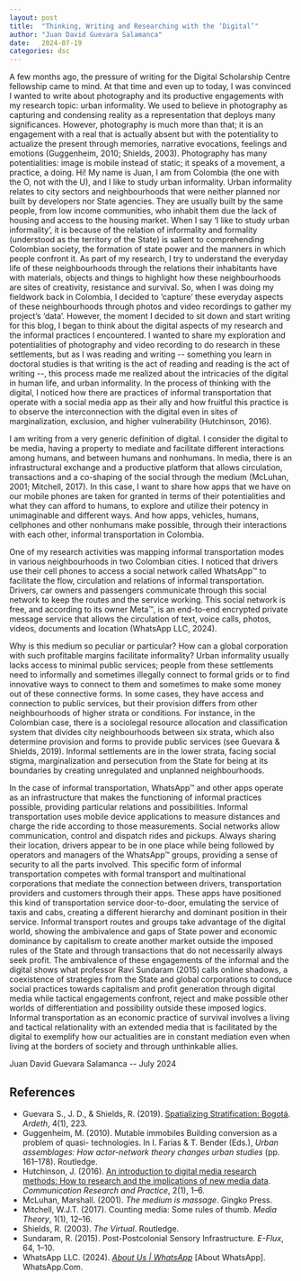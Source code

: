 ```yaml
---
layout: post
title:  "Thinking, Writing and Researching with the ‘Digital’"
author: "Juan David Guevara Salamanca"
date:   2024-07-19
categories: dsc
---
```


A few months ago, the pressure of writing for the Digital Scholarship Centre fellowship came to
mind. At that time and even up to today, I was convinced I wanted to write about photography
and its productive engagements with my research topic: urban informality. We used to believe in
photography as capturing and condensing reality as a representation that deploys many
significances. However, photography is much more than that; it is an engagement with a real that
is actually absent but with the potentiality to actualize the present through memories, narrative
evocations, feelings and emotions (Guggenheim, 2010; Shields, 2003). Photography has many
potentialities: image is mobile instead of static; it speaks of a movement, a practice, a doing. Hi!
My name is Juan, I am from Colombia (the one with the O, not with the U), and I like to study
urban informality. Urban informality relates to city sectors and neighbourhoods that were neither
planned nor built by developers nor State agencies. They are usually built by the same people,
from low income communities, who inhabit them due the lack of housing and access to the
housing market. When I say ‘I like to study urban informality’, it is because of the relation of
informality and formality (understood as the territory of the State) is salient to comprehending
Colombian society, the formation of state power and the manners in which people confront it. As
part of my research, I try to understand the everyday life of these neighbourhoods through the
relations their inhabitants have with materials, objects and things to highlight how these
neighbourhoods are sites of creativity, resistance and survival. So, when I was doing my
fieldwork back in Colombia, I decided to ‘capture’ these everyday aspects of these
neighbourhoods through photos and video recordings to gather my project’s ‘data’. However, the
moment I decided to sit down and start writing for this blog, I began to think about the digital
aspects of my research and the informal practices I encountered. I wanted to share my
exploration and potentialities of photography and video recording to do research in these
settlements, but as I was reading and writing -- something you learn in doctoral studies is that
writing is the act of reading and reading is the act of writing --, this process made me realized
about the intricacies of the digital in human life, and urban informality. In the process of thinking
with the digital, I noticed how there are practices of informal transportation that operate with a
social media app as their ally and how fruitful this practice is to observe the interconnection with
the digital even in sites of marginalization, exclusion, and higher vulnerability (Hutchinson,
2016).

I am writing from a very generic definition of digital. I consider the digital to be media,
having a property to mediate and facilitate different interactions among humans, and between
humans and nonhumans. In media, there is an infrastructural exchange and a productive platform
that allows circulation, transactions and a co-shaping of the social through the medium
(McLuhan, 2001; Mitchell, 2017). In this case, I want to share how apps that we have on our
mobile phones are taken for granted in terms of their potentialities and what they can afford to
humans, to explore and utilize their potency in unimaginable and different ways. And how apps,
vehicles, humans, cellphones and other nonhumans make possible, through their interactions
with each other, informal transportation in Colombia.

One of my research activities was mapping informal transportation modes in various
neighbourhoods in two Colombian cities. I noticed that drivers use their cell phones to access a
social network called WhatsApp™ to facilitate the flow, circulation and relations of informal
transportation. Drivers, car owners and passengers communicate through this social network to
keep the routes and the service working. This social network is free, and according to its owner
Meta™, is an end-to-end encrypted private message service that allows the circulation of text,
voice calls, photos, videos, documents and location (WhatsApp LLC, 2024).

Why is this medium so peculiar or particular? How can a global corporation with such
profitable margins facilitate informality? Urban informality usually lacks access to minimal
public services; people from these settlements need to informally and sometimes illegally
connect to formal grids or to find innovative ways to connect to them and sometimes to make
some money out of these connective forms. In some cases, they have access and connection to
public services, but their provision differs from other neighbourhoods of higher strata or
conditions. For instance, in the Colombian case, there is a sociolegal resource allocation and
classification system that divides city neighbourhoods between six strata, which also determine
provision and forms to provide public services (see Guevara &amp; Shields, 2019). Informal
settlements are in the lower strata, facing social stigma, marginalization and persecution from the
State for being at its boundaries by creating unregulated and unplanned neighbourhoods.

In the case of informal transportation, WhatsApp™ and other apps operate as an
infrastructure that makes the functioning of informal practices possible, providing particular
relations and possibilities. Informal transportation uses mobile device applications to measure
distances and charge the ride according to those measurements. Social networks allow
communication, control and dispatch rides and pickups. Always sharing their location, drivers
appear to be in one place while being followed by operators and managers of the WhatsApp™
groups, providing a sense of security to all the parts involved. This specific form of informal
transportation competes with formal transport and multinational corporations that mediate the
connection between drivers, transportation providers and customers through their apps. These
apps have positioned this kind of transportation service door-to-door, emulating the service of
taxis and cabs, creating a different hierarchy and dominant position in their service. Informal
transport routes and groups take advantage of the digital world, showing the ambivalence and
gaps of State power and economic dominance by capitalism to create another market outside the
imposed rules of the State and through transactions that do not necessarily always seek profit.
The ambivalence of these engagements of the informal and the digital shows what
professor Ravi Sundaram (2015) calls online shadows, a coexistence of strategies from the State
and global corporations to conduce social practices towards capitalism and profit generation
through digital media while tactical engagements confront, reject and make possible other worlds
of differentiation and possibility outside these imposed logics. Informal transportation as an
economic practice of survival involves a living and tactical relationality with an extended media
that is facilitated by the digital to exemplify how our actualities are in constant mediation even
when living at the borders of society and through unthinkable allies.

Juan David Guevara Salamanca -- July 2024

## References

- Guevara S., J. D., &amp; Shields, R. (2019). [Spatializing Stratification: Bogotá](https://doi.org/10.17454/ARDETH04.13). *Ardeth*, 4(1), 223.  
- Guggenheim, M. (2010). Mutable immobiles Building conversion as a problem of quasi-
technologies. In I. Farias &amp; T. Bender (Eds.), *Urban assemblages: How actor-network
theory changes urban studies* (pp. 161–178). Routledge.  
- Hutchinson, J. (2016). [An introduction to digital media research methods: How to research and
the implications of new media data](https://doi.org/10.1080/22041451.2016.1155307). *Communication Research and Practice*, 2(1), 1–6.  
- McLuhan, Marshall. (2001). *The medium is massage*. Gingko Press.  
- Mitchell, W.J.T. (2017). Counting media: Some rules of thumb. *Media Theory*, 1(1), 12–16.  
- Shields, R. (2003). *The Virtual*. Routledge.  
- Sundaram, R. (2015). Post-Postcolonial Sensory Infrastructure. *E-Flux*, 64, 1–10.  
- WhatsApp LLC. (2024). *[About Us \| WhatsApp](https://www.whatsapp.com/about)*  \[About WhatsApp\]. WhatsApp.Com.  
